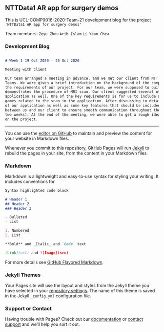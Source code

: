 ## NTTData1 AR app for surgery demos

This is UCL-COMP0016-2020-Team-21 development blog for the project `'NTTData1 AR app for surgery demos'`

Team members: `Zeyu Zhou` `Arib Islam` `Li Yean Chew`

### Development Blog
```markdown

# Week 1 19 Oct 2020 - 25 Oct 2020

Meeting with Client 

Our team arranged a meeting in advance, and we met our client from NTT Data on Thursday (22 Oct 2020) using Microsoft
Teams. We were given a brief introduction on the background of the company and we had a chat with our client to understand
the requirements of our project. For our team, we were supposed to build an Augmented Reality (AR) application which
demonstrates the procedure of MRI scan. Our client suggested several other surgical procedures to be included in the
application as well. One of the key requirements is for us to include an MRI scanning machine and some educational
games related to the scan in the application. After discussing in detailed, we were able to identify the main users
of our application as well as some key features that should be included in our application. We also created a channel
between us and our client to ensure smooth communication throughout the project (which includes meeting the client every
two weeks). At the end of the meeting, we were able to get a rough idea of our application and were ready to get started
on the project. 

```



---------------------------------------------------------------------------------------------------------------------------------------------------------------------------------

You can use the [editor on GitHub](https://github.com/UCL-COMP0016-2020-Team-21/UCL-COMP0016-2020-Team-21.github.io/edit/main/index.md) to maintain and preview the content for your website in Markdown files.

Whenever you commit to this repository, GitHub Pages will run [Jekyll](https://jekyllrb.com/) to rebuild the pages in your site, from the content in your Markdown files.

### Markdown

Markdown is a lightweight and easy-to-use syntax for styling your writing. It includes conventions for

```markdown
Syntax highlighted code block

# Header 1
## Header 2
### Header 3

- Bulleted
- List

1. Numbered
2. List

**Bold** and _Italic_ and `Code` text

[Link](url) and ![Image](src)
```

For more details see [GitHub Flavored Markdown](https://guides.github.com/features/mastering-markdown/).

### Jekyll Themes

Your Pages site will use the layout and styles from the Jekyll theme you have selected in your [repository settings](https://github.com/UCL-COMP0016-2020-Team-21/UCL-COMP0016-2020-Team-21.github.io/settings). The name of this theme is saved in the Jekyll `_config.yml` configuration file.

### Support or Contact

Having trouble with Pages? Check out our [documentation](https://docs.github.com/categories/github-pages-basics/) or [contact support](https://github.com/contact) and we’ll help you sort it out.

